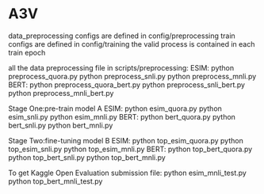 # A3V
data_preprocessing configs are defined in config/preprocessing
train configs are defined in config/training
the valid process is contained in each train epoch

all the data preprocessing file in scripts/preprocessing:
ESIM:
python preprocess_quora.py
python preprocess_snli.py
python preprocess_mnli.py
BERT:
python preprocess_quora_bert.py
python preprocess_snli_bert.py
python preprocess_mnli_bert.py

Stage One:pre-train model A
ESIM:
python esim_quora.py 
python esim_snli.py
python esim_mnli.py
BERT:
python bert_quora.py
python bert_snli.py
python bert_mnli.py

Stage Two:fine-tuning model B
ESIM:
python top_esim_quora.py
python top_esim_snli.py
python top_esim_mnli.py
BERT:
python top_bert_quora.py
python top_bert_snli.py
python top_bert_mnli.py

To get Kaggle Open Evaluation submission file:
python esim_mnli_test.py
python top_bert_mnli_test.py







